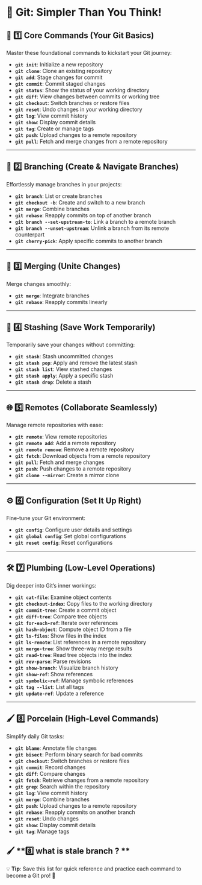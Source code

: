 # 🌟 **Git: Simpler Than You Think!**  

## 🔑 **1️⃣ Core Commands (Your Git Basics)**  
Master these foundational commands to kickstart your Git journey:  
- **`git init`**: Initialize a new repository  
- **`git clone`**: Clone an existing repository  
- **`git add`**: Stage changes for commit  
- **`git commit`**: Commit staged changes  
- **`git status`**: Show the status of your working directory  
- **`git diff`**: View changes between commits or working tree  
- **`git checkout`**: Switch branches or restore files  
- **`git reset`**: Undo changes in your working directory  
- **`git log`**: View commit history  
- **`git show`**: Display commit details  
- **`git tag`**: Create or manage tags  
- **`git push`**: Upload changes to a remote repository  
- **`git pull`**: Fetch and merge changes from a remote repository  

---

## 🌿 **2️⃣ Branching (Create & Navigate Branches)**  
Effortlessly manage branches in your projects:  
- **`git branch`**: List or create branches  
- **`git checkout -b`**: Create and switch to a new branch  
- **`git merge`**: Combine branches  
- **`git rebase`**: Reapply commits on top of another branch  
- **`git branch --set-upstream-to`**: Link a branch to a remote branch  
- **`git branch --unset-upstream`**: Unlink a branch from its remote counterpart  
- **`git cherry-pick`**: Apply specific commits to another branch  

---

## 🤝 **3️⃣ Merging (Unite Changes)**  
Merge changes smoothly:  
- **`git merge`**: Integrate branches  
- **`git rebase`**: Reapply commits linearly  

---

## 💾 **4️⃣ Stashing (Save Work Temporarily)**  
Temporarily save your changes without committing:  
- **`git stash`**: Stash uncommitted changes  
- **`git stash pop`**: Apply and remove the latest stash  
- **`git stash list`**: View stashed changes  
- **`git stash apply`**: Apply a specific stash  
- **`git stash drop`**: Delete a stash  

---

## 🌐 **5️⃣ Remotes (Collaborate Seamlessly)**  
Manage remote repositories with ease:  
- **`git remote`**: View remote repositories  
- **`git remote add`**: Add a remote repository  
- **`git remote remove`**: Remove a remote repository  
- **`git fetch`**: Download objects from a remote repository  
- **`git pull`**: Fetch and merge changes  
- **`git push`**: Push changes to a remote repository  
- **`git clone --mirror`**: Create a mirror clone  

---

## ⚙️ **6️⃣ Configuration (Set It Up Right)**  
Fine-tune your Git environment:  
- **`git config`**: Configure user details and settings  
- **`git global config`**: Set global configurations  
- **`git reset config`**: Reset configurations  

---

## 🛠️ **7️⃣ Plumbing (Low-Level Operations)**  
Dig deeper into Git’s inner workings:  
- **`git cat-file`**: Examine object contents  
- **`git checkout-index`**: Copy files to the working directory  
- **`git commit-tree`**: Create a commit object  
- **`git diff-tree`**: Compare tree objects  
- **`git for-each-ref`**: Iterate over references  
- **`git hash-object`**: Compute object ID from a file  
- **`git ls-files`**: Show files in the index  
- **`git ls-remote`**: List references in a remote repository  
- **`git merge-tree`**: Show three-way merge results  
- **`git read-tree`**: Read tree objects into the index  
- **`git rev-parse`**: Parse revisions  
- **`git show-branch`**: Visualize branch history  
- **`git show-ref`**: Show references  
- **`git symbolic-ref`**: Manage symbolic references  
- **`git tag --list`**: List all tags  
- **`git update-ref`**: Update a reference  

---

## 🖌️ **8️⃣ Porcelain (High-Level Commands)**  
Simplify daily Git tasks:  
- **`git blame`**: Annotate file changes  
- **`git bisect`**: Perform binary search for bad commits  
- **`git checkout`**: Switch branches or restore files  
- **`git commit`**: Record changes  
- **`git diff`**: Compare changes  
- **`git fetch`**: Retrieve changes from a remote repository  
- **`git grep`**: Search within the repository  
- **`git log`**: View commit history  
- **`git merge`**: Combine branches  
- **`git push`**: Upload changes to a remote repository  
- **`git rebase`**: Reapply commits on another branch  
- **`git reset`**: Undo changes  
- **`git show`**: Display commit details  
- **`git tag`**: Manage tags  

## 🖌️ **8️⃣ what is stale branch ? **  

💡 **Tip**: Save this list for quick reference and practice each command to become a Git pro! 🚀  